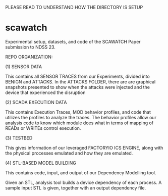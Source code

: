 PLEASE READ TO UNDERSTAND HOW THE DIRECTORY IS SETUP
# scawatch
Experimental setup, datasets, and code of the SCAWATCH Paper submission to NDSS 23. 



REPO ORGANIZATION:

(1) SENSOR DATA

This contains all SENSOR TRACES from our Experiments, divided into BENIGN and ATTACKS. In the ATTACKS FOLDER, there are are graphical snapshots presented to show when the attacks were injected and the device that experienced the disruption



(2) SCADA EXECUTION DATA

This contains Execution Traces, MOD behavior profiles, and code that utilizes the profiles to analyze the traces. The behavior profiles allow our analysis code to know which module does what in terms of mapping of READs or WRITEs control execution.
  


(3) TESTBED

This gives information of our leveraged FACTORYIO ICS ENGINE, along with the physical processes emulated and how they are emulated.


(4) STL-BASED MODEL BUILDING

This contains code, input, and output of our Dependency Modelling tool.

Given an STL, analysis tool builds a device dependency of each process. A sample input STL is given, together with an output dependency file.




